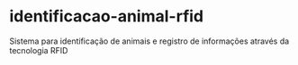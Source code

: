 # identificacao-animal-rfid
Sistema para identificação de animais e registro de informações através da tecnologia RFID
